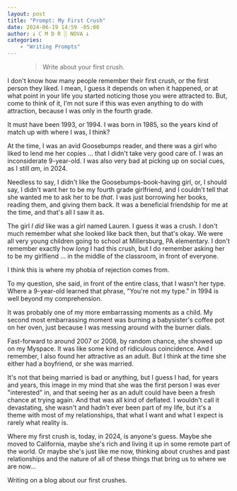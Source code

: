 ```yaml
---
layout: post
title: "Prompt: My First Crush"
date: 2024-06-19 14:59 -05:00
author: 𐕣 C M D R ░ NOVA 𐕣
categories:
    - "Writing Prompts"
---
```


<!-- wp:pullquote -->
<figure class="wp-block-pullquote"><blockquote><p>Write about your first crush.</p></blockquote></figure>
<!-- /wp:pullquote -->

<!-- wp:paragraph -->
<p>I don't know how many people remember their first crush, or the first person they liked. I mean, I guess it depends on when it happened, or at what point in your life you started noticing those you were attracted to. But, come to think of it, I'm not sure if this was even anything to do with attraction, because I was only in the fourth grade.</p>
<!-- /wp:paragraph -->

<!-- wp:paragraph -->
<p>It must have been 1993, or 1994. I was born in 1985, so the years kind of match up with where I was, I think?</p>
<!-- /wp:paragraph -->

<!-- wp:paragraph -->
<p>At the time, I was an avid Goosebumps reader, and there was a girl who liked to lend me her copies ... that I didn't take very good care of. I was an inconsiderate 9-year-old. I was also very bad at picking up on social cues, as I still <em>am</em>, in 2024. </p>
<!-- /wp:paragraph -->

<!-- wp:paragraph -->
<p>Needless to say, I didn't like the Goosebumps-book-having girl, or, I should say, I didn't want her to be my fourth grade girlfriend, and I couldn't tell that she wanted me to ask her to be <em>that</em>. I was just borrowing her books, reading them, and giving them back. It was a beneficial friendship for me at the time, and that's all I saw it as.</p>
<!-- /wp:paragraph -->

<!-- wp:paragraph -->
<p>The girl <em>I did</em> like was a girl named Lauren. I guess it was a crush. I don't much remember what she looked like back then, but that's okay. We were all very young children going to school at Millersburg, PA elementary. I don't remember exactly how <em>long</em> I had this crush, but I do remember asking her to be my girlfiend ... in the middle of the classroom, in front of everyone.</p>
<!-- /wp:paragraph -->

<!-- wp:paragraph -->
<p>I think this is where my phobia of rejection comes from.</p>
<!-- /wp:paragraph -->

<!-- wp:paragraph -->
<p>To my question, she said, in front of the entire class, that I wasn't her type. Where a 9-year-old learned that phrase, "You're not my type." in 1994 is well beyond my comprehension.</p>
<!-- /wp:paragraph -->

<!-- wp:paragraph -->
<p>It was probably one of my more embarrassing moments as a child. My second most embarrassing moment was burning a babysister's coffee pot on her oven, just because I was messing around with the burner dials.</p>
<!-- /wp:paragraph -->

<!-- wp:paragraph -->
<p>Fast-forward to around 2007 or 2008, by random chance, she showed up on my Myspace. It was like some kind of ridiculous coincidence. And I remember, I also found her attractive as an adult. But I think at the time she either had a boyfriend, or she was married.</p>
<!-- /wp:paragraph -->

<!-- wp:paragraph -->
<p>It's not that being married is bad or anything, but I guess I had, for years and years, this image in my mind that she was the first person I was ever "interested" in, and that seeing her as an adult could have been a fresh chance at trying again. And that was all kind of deflated. I wouldn't call it devastating, she wasn't and hadn't ever been part of my life, but it's a theme with most of my relationships, that what I want and what I expect is rarely what reality is.</p>
<!-- /wp:paragraph -->

<!-- wp:paragraph -->
<p>Where my first crush is, today, in 2024, is anyone's guess. Maybe she moved to California, maybe she's rich and living it up in some remote part of the world. Or maybe she's just like me now, thinking about crushes and past relationships and the nature of all of these things that bring us to where we are now...</p>
<!-- /wp:paragraph -->

<!-- wp:paragraph -->
<p>Writing on a blog about our first crushes.</p>
<!-- /wp:paragraph -->